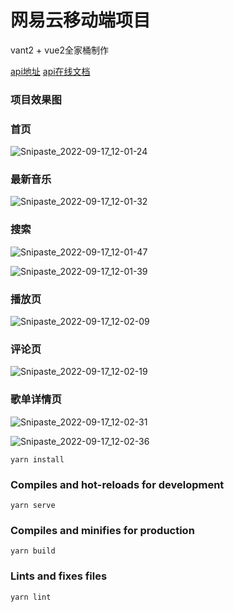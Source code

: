 # 网易云移动端项目

vant2 + vue2全家桶制作

[api地址](http://vue-music-api.q6q.cc/)     [api在线文档](https://neteasecloudmusicapi.vercel.app/#/?id=neteasecloudmusicapi)

### 项目效果图

### 首页

![Snipaste_2022-09-17_12-01-24](.\ProjectpictureIntroduction\Snipaste_2022-09-17_12-01-24.png)

### 最新音乐

![Snipaste_2022-09-17_12-01-32](.\ProjectpictureIntroduction\Snipaste_2022-09-17_12-01-32.png)

### 搜索

![Snipaste_2022-09-17_12-01-47](.\ProjectpictureIntroduction\Snipaste_2022-09-17_12-01-47.png)

![Snipaste_2022-09-17_12-01-39](.\ProjectpictureIntroduction\Snipaste_2022-09-17_12-01-39.png)

### 播放页



![Snipaste_2022-09-17_12-02-09](.\ProjectpictureIntroduction\Snipaste_2022-09-17_12-02-09.png)

### 评论页

![Snipaste_2022-09-17_12-02-19](.\ProjectpictureIntroduction\Snipaste_2022-09-17_12-02-19.png)

### 歌单详情页

![Snipaste_2022-09-17_12-02-31](.\ProjectpictureIntroduction\Snipaste_2022-09-17_12-02-31.png)

![Snipaste_2022-09-17_12-02-36](.\ProjectpictureIntroduction\Snipaste_2022-09-17_12-02-36.png)

```
yarn install
```

### Compiles and hot-reloads for development
```
yarn serve
```

### Compiles and minifies for production
```
yarn build
```

### Lints and fixes files
```
yarn lint
```
